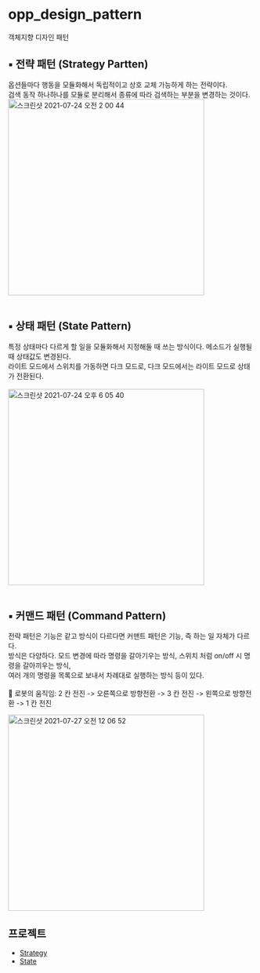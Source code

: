 # opp_design_pattern
객체지향 디자인 패턴


## ▪️ 전략 패턴 (Strategy Partten)
옵션들마다 행동을 모듈화해서 독립적이고 상호 교체 가능하게 하는 전략이다.<br/>
검색 동작 하나하나를 모듈로 분리해서 종류에 따라 검색하는 부분을 변경하는 것이다.<br/>
<img width="400" alt="스크린샷 2021-07-24 오전 2 00 44" src="https://user-images.githubusercontent.com/55366664/126816605-8440e66a-c2df-421c-b5ee-e0c4d24fd8cc.png">
<br /><br/>

## ▪️ 상태 패턴 (State Pattern)
특정 상태마다 다르게 할 일을 모듈화해서 지정해둘 때 쓰는 방식이다. 메소드가 실행될 때 상태값도 변경된다.<br/>
라이트 모드에서 스위치를 가동하면 다크 모드로, 다크 모드에서는 라이트 모드로 상태가 전환된다.<br/><br/>
<img width="400" alt="스크린샷 2021-07-24 오후 6 05 40" src="https://user-images.githubusercontent.com/55366664/126873379-ad9e56b5-96e5-4d32-a2b4-637c2c81c246.png">
<br /><br/>

## ▪️ 커맨드 패턴 (Command Pattern)
전략 패턴은 기능은 같고 방식이 다르다면 커맨트 패턴은 기능, 즉 하는 일 자체가 다르다.<br/>
방식은 다양하다. 모드 변경에 따라 명령을 갈아기우는 방식, 스위치 처럼 on/off 시 명령을 갈아끼우는 방식,<br>
여러 개의 명령을 목록으로 보내서 차례대로 실행하는 방식 등이 있다.<br/><br/>
🤖 로봇의 움직임: 2 칸 전진 -> 오른쪽으로 방향전환 -> 3 칸 전진 -> 왼쪽으로 방향전환 -> 1 칸 전진 <br>

<img width="400" alt="스크린샷 2021-07-27 오전 12 06 52" src="https://user-images.githubusercontent.com/55366664/127013599-708a3b90-97e8-4efd-96de-6bc375bdd9c9.png">

## 프로젝트
- [Strategy](https://github.com/imcodding/opp_design_pattern/tree/main/project/app/src/main/java/com/mia/oppproject/Strategy)
- [State](https://github.com/imcodding/opp_design_pattern/tree/main/project/app/src/main/java/com/mia/oppproject/State)
